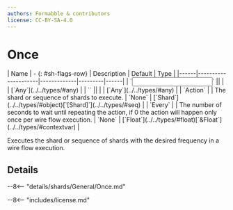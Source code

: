 ```yaml
---
authors: Formabble & contributors
license: CC-BY-SA-4.0
---
```



# Once

<div class="sh-parameters" markdown="1">
| Name | - {: #sh-flags-row} | Description | Default | Type |
|------|---------------------|-------------|---------|------|
| `<input>` || | | [`Any`](../../types/#any) |
| `<output>` || | | [`Any`](../../types/#any) |
| `Action` |  | The shard or sequence of shards to execute. | `None` | [`Shard`](../../types/#object)[`[Shard]`](../../types/#seq) |
| `Every` |  | The number of seconds to wait until repeating the action, if 0 the action will happen only once per wire flow execution. | `None` | [`Float`](../../types/#float)[`&Float`](../../types/#contextvar) |

</div>

Executes the shard or sequence of shards with the desired frequency in a wire flow execution.

## Details

--8<-- "details/shards/General/Once.md"


--8<-- "includes/license.md"


